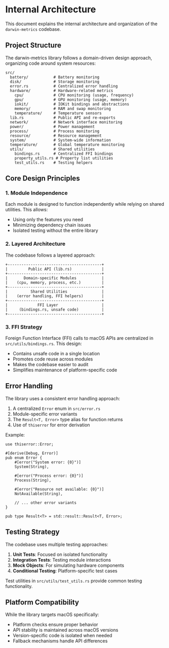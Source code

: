 # Internal Architecture

This document explains the internal architecture and organization of the `darwin-metrics` codebase.

## Project Structure

The darwin-metrics library follows a domain-driven design approach, organizing code around system resources:

```text
src/
  battery/           # Battery monitoring
  disk/              # Storage monitoring
  error.rs           # Centralized error handling
  hardware/          # Hardware-related metrics
    cpu/             # CPU monitoring (usage, frequency)
    gpu/             # GPU monitoring (usage, memory)
    iokit/           # IOKit bindings and abstractions
    memory/          # RAM and swap monitoring
    temperature/     # Temperature sensors
  lib.rs             # Public API and re-exports
  network/           # Network interface monitoring
  power/             # Power management
  process/           # Process monitoring
  resource/          # Resource management
  system/            # System-wide information
  temperature/       # Global temperature monitoring
  utils/             # Shared utilities
    bindings.rs      # Centralized FFI bindings
    property_utils.rs # Property list utilities
    test_utils.rs    # Testing helpers
```

## Core Design Principles

### 1. Module Independence

Each module is designed to function independently while relying on shared utilities. This allows:

- Using only the features you need
- Minimizing dependency chain issues
- Isolated testing without the entire library

### 2. Layered Architecture

The codebase follows a layered approach:

```text
+-----------------------------------------+
|         Public API (lib.rs)             |
+-----------------------------------------+
|       Domain-specific Modules           |
|    (cpu, memory, process, etc.)         |
+-----------------------------------------+
|          Shared Utilities               |
|    (error handling, FFI helpers)        |
+-----------------------------------------+
|             FFI Layer                   |
|     (bindings.rs, unsafe code)          |
+-----------------------------------------+
```

### 3. FFI Strategy

Foreign Function Interface (FFI) calls to macOS APIs are centralized in `src/utils/bindings.rs`. This design:

- Contains unsafe code in a single location
- Promotes code reuse across modules
- Makes the codebase easier to audit
- Simplifies maintenance of platform-specific code

## Error Handling

The library uses a consistent error handling approach:

1. A centralized `Error` enum in `src/error.rs`
2. Module-specific error variants
3. The `Result<T, Error>` type alias for function returns
4. Use of `thiserror` for error derivation

Example:

```rust,no_run,ignore
use thiserror::Error;

#[derive(Debug, Error)]
pub enum Error {
    #[error("System error: {0}")]
    System(String),
    
    #[error("Process error: {0}")]
    Process(String),
    
    #[error("Resource not available: {0}")]
    NotAvailable(String),
    
    // ... other error variants
}

pub type Result<T> = std::result::Result<T, Error>;
```

## Testing Strategy

The codebase uses multiple testing approaches:

1. **Unit Tests**: Focused on isolated functionality
2. **Integration Tests**: Testing module interactions
3. **Mock Objects**: For simulating hardware components
4. **Conditional Testing**: Platform-specific test cases

Test utilities in `src/utils/test_utils.rs` provide common testing functionality.

## Platform Compatibility

While the library targets macOS specifically:

- Platform checks ensure proper behavior
- API stability is maintained across macOS versions
- Version-specific code is isolated when needed
- Fallback mechanisms handle API differences

